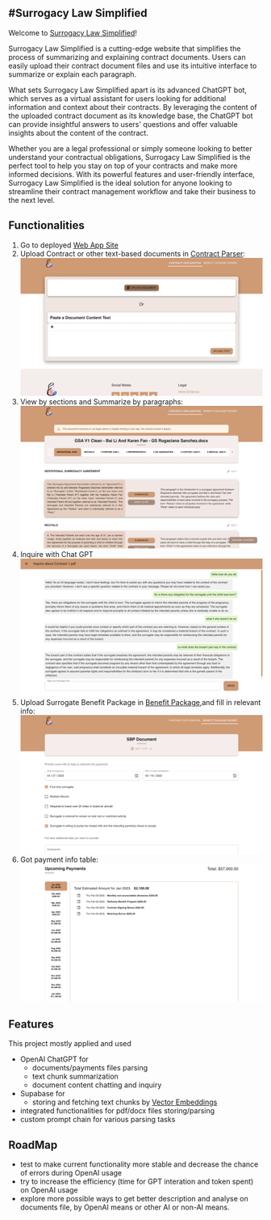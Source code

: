 #Surrogacy Law Simplified
---
Welcome to [Surrogacy Law Simplified]!

Surrogacy Law Simplified is a cutting-edge website that simplifies the process of summarizing and explaining contract documents. Users can easily upload their contract document files and use its intuitive interface to summarize or explain each paragraph.

What sets Surrogacy Law Simplified apart is its advanced ChatGPT bot, which serves as a virtual assistant for users looking for additional information and context about their contracts. By leveraging the content of the uploaded contract document as its knowledge base, the ChatGPT bot can provide insightful answers to users' questions and offer valuable insights about the content of the contract.

Whether you are a legal professional or simply someone looking to better understand your contractual obligations, Surrogacy Law Simplified is the perfect tool to help you stay on top of your contracts and make more informed decisions. With its powerful features and user-friendly interface, Surrogacy Law Simplified is the ideal solution for anyone looking to streamline their contract management workflow and take their business to the next level.

## Functionalities
1. Go to deployed [Web App Site]
2. Upload Contract or other text-based documents in [Contract Parser]:
   ![plot](./imgs/contract_upload.png)
3. View by sections and Summarize by paragraphs:
   ![plot](./imgs/contract_summarize.png)
4. Inquire with Chat GPT
![plot](./imgs/contract_chat.png)
5. Upload Surrogate Benefit Package in [Benefit Package],and fill in relevant info:
   ![plot](./imgs/sbp_fill_info.png)
6. Got payment info table:
![plot](./imgs/sbp_payments.png)

## Features
This project mostly applied and used 
- OpenAI ChatGPT for 
  - documents/payments files parsing
  - text chunk summarization
  - document content chatting and inquiry
- Supabase for
  - storing and fetching text chunks by [Vector Embeddings]
- integrated functionalities for pdf/docx files storing/parsing
- custom prompt chain for various parsing tasks

## RoadMap
- test to make current functionality more stable and decrease the chance of errors during OpenAI usage
- try to increase the efficiency (time for GPT interation and token spent) on OpenAI usage
- explore more possible ways to get better description and analyse on documents file, by OpenAI means or other AI or non-AI means.

[Surrogacy Law Simplified]: https://surrogacy.carrd.co/
[Web App Site]: https://gs-law-simplified.vercel.app
[Contract Parser]: https://gs-law-simplified.vercel.app
[Benefit Package]: https://gs-law-simplified.vercel.app/sbp
[Vector Embeddings]: https://platform.openai.com/docs/guides/embeddings/what-are-embeddings